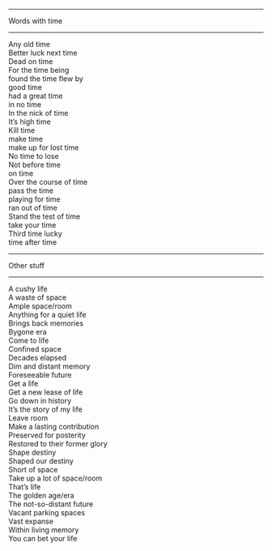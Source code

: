 ________
Words with time
________
Any old time<br>
Better luck next time<br>
Dead on time<br>
For the time being<br>
found the time flew by<br>
good time<br>
had a great time<br>
in no time<br>
In the nick of time<br>
It’s high time<br>
Kill time<br>
make time<br>
make up for lost time<br>
No time to lose<br>
Not before time<br>
on time<br>
Over the course of time<br>
pass the time<br>
playing for time<br>
ran out of time<br>
Stand the test of time<br>
take your time<br>
Third time lucky<br>
time after time<br>
________
Other stuff
________
A cushy life<br>
A waste of space<br>
Ample space/room<br>
Anything for a quiet life<br>
Brings back memories<br>
Bygone era<br>
Come to life<br>
Confined space<br>
Decades elapsed<br>
Dim and distant memory<br>
Foreseeable future<br>
Get a life<br>
Get a new lease of life<br>
Go down in history<br>
It’s the story of my life<br>
Leave room<br>
Make a lasting contribution<br>
Preserved for posterity<br>
Restored to their former glory<br>
Shape destiny<br>
Shaped our destiny<br>
Short of space<br>
Take up a lot of space/room<br>
That’s life<br>
The golden age/era<br>
The not-so-distant future<br>
Vacant parking spaces<br>
Vast expanse<br>
Within living memory<br>
You can bet your life<br>
